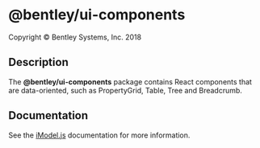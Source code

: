﻿# @bentley/ui-components

Copyright © Bentley Systems, Inc. 2018

## Description

The __@bentley/ui-components__ package contains React components that are data-oriented, such as PropertyGrid, Table, Tree and Breadcrumb.

## Documentation

See the [iModel.js](https://www.imodeljs.org) documentation for more information.
